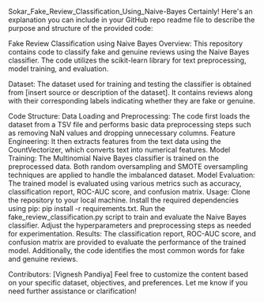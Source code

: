 Sokar_Fake_Review_Classification_Using_Naive-Bayes
Certainly! Here's an explanation you can include in your GitHub repo readme file to describe the purpose and structure of the provided code:

Fake Review Classification using Naive Bayes
Overview:
This repository contains code to classify fake and genuine reviews using the Naive Bayes classifier. The code utilizes the scikit-learn library for text preprocessing, model training, and evaluation.

Dataset:
The dataset used for training and testing the classifier is obtained from [insert source or description of the dataset]. It contains reviews along with their corresponding labels indicating whether they are fake or genuine.

Code Structure:
Data Loading and Preprocessing: The code first loads the dataset from a TSV file and performs basic data preprocessing steps such as removing NaN values and dropping unnecessary columns.
Feature Engineering: It then extracts features from the text data using the CountVectorizer, which converts text into numerical features.
Model Training: The Multinomial Naive Bayes classifier is trained on the preprocessed data. Both random oversampling and SMOTE oversampling techniques are applied to handle the imbalanced dataset.
Model Evaluation: The trained model is evaluated using various metrics such as accuracy, classification report, ROC-AUC score, and confusion matrix.
Usage:
Clone the repository to your local machine.
Install the required dependencies using pip: pip install -r requirements.txt.
Run the fake_review_classification.py script to train and evaluate the Naive Bayes classifier.
Adjust the hyperparameters and preprocessing steps as needed for experimentation.
Results:
The classification report, ROC-AUC score, and confusion matrix are provided to evaluate the performance of the trained model. Additionally, the code identifies the most common words for fake and genuine reviews.

Contributors:
[Vignesh Pandiya]
Feel free to customize the content based on your specific dataset, objectives, and preferences. Let me know if you need further assistance or clarification!
